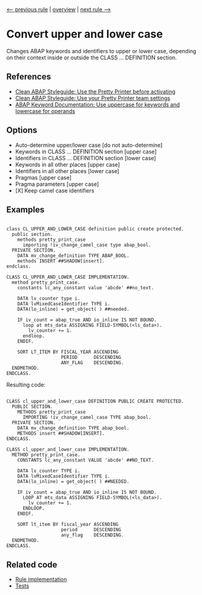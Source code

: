 [<-- previous rule](AssertParameterOrderRule.md) | [overview](../rules.md) | [next rule -->](CamelCaseNameRule.md)

# Convert upper and lower case

Changes ABAP keywords and identifiers to upper or lower case, depending on their context inside or outside the CLASS ... DEFINITION section.

## References

* [Clean ABAP Styleguide: Use the Pretty Printer before activating](https://github.com/SAP/styleguides/blob/main/clean-abap/CleanABAP.md#use-the-pretty-printer-before-activating)
* [Clean ABAP Styleguide: Use your Pretty Printer team settings](https://github.com/SAP/styleguides/blob/main/clean-abap/CleanABAP.md#use-your-pretty-printer-team-settings)
* [ABAP Keyword Documentation: Use uppercase for keywords and lowercase for operands](https://help.sap.com/doc/abapdocu_latest_index_htm/latest/en-US/index.htm?file=abenlower_upper_case_guidl.htm)

## Options

* Auto-determine upper/lower case \[do not auto-determine\]
* Keywords in CLASS ... DEFINITION section \[upper case\]
* Identifiers in CLASS ... DEFINITION section \[lower case\]
* Keywords in all other places \[upper case\]
* Identifiers in all other places \[lower case\]
* Pragmas \[upper case\]
* Pragma parameters \[upper case\]
* \[X\] Keep camel case identifiers

## Examples


```ABAP

class CL_UPPER_AND_LOWER_CASE definition public create protected.
  public section.
    methods pretty_print_case
      importing !iv_change_camel_case type abap_bool.
  PRIVATE SECTION.
    DATA mv_change_definition TYPE ABAP_BOOL.
    methods INSERT ##SHADOW[insert].
endclass.

CLASS CL_UPPER_AND_LOWER_CASE IMPLEMENTATION.
  method pretty_print_case.
    constants lc_any_constant value 'abcde' ##no_text.

    DATA lv_counter type i.
    DATA lvMixedCaseIdentifier TYPE i.
    DATA(lo_inline) = get_object( ) ##needed.

    IF iv_count = abap_true AND io_inline IS NOT BOUND.
      loop at mts_data ASSIGNING FIELD-SYMBOL(<ls_data>).
        lv_counter += 1.
      endloop.
    ENDIF.

    SORT LT_ITEM BY FISCAL_YEAR ASCENDING
                    PERIOD      DESCENDING
                    ANY_FLAG    DESCENDING.
  ENDMETHOD.
ENDCLASS.
```

Resulting code:

```ABAP

CLASS cl_upper_and_lower_case DEFINITION PUBLIC CREATE PROTECTED.
  PUBLIC SECTION.
    METHODS pretty_print_case
      IMPORTING !iv_change_camel_case TYPE abap_bool.
  PRIVATE SECTION.
    DATA mv_change_definition TYPE abap_bool.
    METHODS insert ##SHADOW[INSERT].
ENDCLASS.

CLASS cl_upper_and_lower_case IMPLEMENTATION.
  METHOD pretty_print_case.
    CONSTANTS lc_any_constant VALUE 'abcde' ##NO_TEXT.

    DATA lv_counter TYPE i.
    DATA lvMixedCaseIdentifier TYPE i.
    DATA(lo_inline) = get_object( ) ##NEEDED.

    IF iv_count = abap_true AND io_inline IS NOT BOUND.
      LOOP AT mts_data ASSIGNING FIELD-SYMBOL(<ls_data>).
        lv_counter += 1.
      ENDLOOP.
    ENDIF.

    SORT lt_item BY fiscal_year ASCENDING
                    period      DESCENDING
                    any_flag    DESCENDING.
  ENDMETHOD.
ENDCLASS.
```

## Related code

* [Rule implementation](../../com.sap.adt.abapcleaner/src/com/sap/adt/abapcleaner/rules/prettyprinter/UpperAndLowerCaseRule.java)
* [Tests](../../test/com.sap.adt.abapcleaner.test/src/com/sap/adt/abapcleaner/rules/prettyprinter/UpperAndLowerCaseTest.java)

